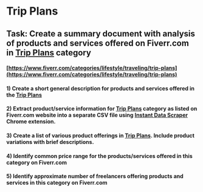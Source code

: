 # Trip Plans
## Task: Create a summary document with analysis of products and services offered on Fiverr.com in [Trip Plans](https://www.fiverr.com/categories/lifestyle/traveling/trip-plans) category
#### [https://www.fiverr.com/categories/lifestyle/traveling/trip-plans](https://www.fiverr.com/categories/lifestyle/traveling/trip-plans)
#### 1) Create a short general description for products and services offered in the [Trip Plans](https://www.fiverr.com/categories/lifestyle/traveling/trip-plans)
#### 2) Extract product/service information for [Trip Plans](https://www.fiverr.com/categories/lifestyle/traveling/trip-plans) category as listed on Fiverr.com website into a separate CSV file using [Instant Data Scraper](https://chrome.google.com/webstore/detail/instant-data-scraper/ofaokhiedipichpaobibbnahnkdoiiah) Chrome extension.
#### 3) Create a list of various product offerings in [Trip Plans](https://www.fiverr.com/categories/lifestyle/traveling/trip-plans). Include product variations with brief descriptions.
#### 4) Identify common price range for the products/services offered in this category on Fiverr.com
#### 5) Identify approximate number of freelancers offering products and services in this category on Fiverr.com
